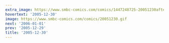 ```yaml
---
extra_image: https://www.smbc-comics.com/comics/1447248725-20051230after.png
hovertext: '2005-12-30'
image: https://www.smbc-comics.com/comics/20051230.gif
next: '2006-01-01'
prev: '2005-12-29'
title: '2005-12-30'
---
```


